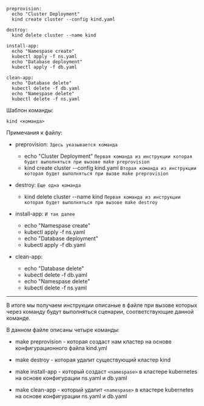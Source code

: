 ```shell
preprovision:
  echo "Cluster Deployment"
  kind create cluster --config kind.yaml

destroy:
  kind delete cluster --name kind

install-app:
  echo "Namespase create"
  kubectl apply -f ns.yaml
  echo "Database deployment"
  kubectl apply -f db.yaml  

clean-app:
  echo "Database delete"
  kubectl delete -f db.yaml
  echo "Namespase delete"
  kubectl delete -f ns.yaml

```
Шаблон команды:
```shell
kind <команда>
```
Примечания к файлу:

* preprovision:  `Здесь указывается команда`
  - echo "Cluster Deployment" `Первая команда из инструкции которая будет выполняться при вызове make preprovision`
  - kind create cluster --config kind.yaml `Вторая команда из инструкции которая будет выполняться при вызве make preprovision`

* destroy: `Еще одна команда`
  - kind delete cluster --name kind `Первая команда из инструкции которая будет выполняться при вызове make destroy`

* install-app: `И так далее`
  - echo "Namespase create"
  - kubectl apply -f ns.yaml
  - echo "Database deployment"
  - kubectl apply -f db.yaml  

* clean-app:
  - echo "Database delete"
  - kubectl delete -f db.yaml
  - echo "Namespase delete"
  - kubectl delete -f ns.yaml
---

В итоге мы получаем инструкции описаные в файле <Makefile> при вызове которых через команду <make> будут выполняться сценарии, соответствующие данной команде.

В данном файле описаны четыре команды:

* make preprovision - которая создаст нам кластер на основе конфигурационного файла kind.yml

* make destroy - которая удалит существующий кластер kind

* make install-app - который создаст `<namespase>` в кластере kubernetes на основе конфигурации ns.yaml и db.yaml

* make clean-app - который удалит `<namespase>` в кластере kubernetes на основе конфигурации ns.yaml и db.yaml
